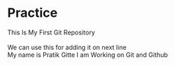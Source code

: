 # Practice
This Is My First Git Repository\
<br> We can use this for adding it on next line </br>
My name is Pratik Gitte
I am Working on Git and Github
